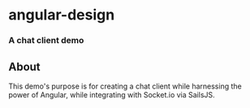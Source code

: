 # angular-design
### A chat client demo

## About

This demo's purpose is for creating a chat client while harnessing the power of Angular, while integrating with Socket.io via SailsJS.
